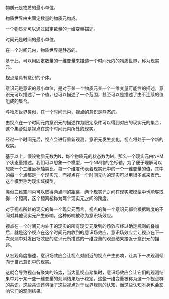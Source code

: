 物质元是物质的最小单位。

物质世界由由固定数量的物质元构成。

一个物质元可以通过固定数量的一维变量描述。

时间元是时间的最小单位。

在一个时间元内，物质世界是静态的。

基于此，可以用固定数量的一维变量来描述一个时间元内的物质世界，称为现实元。



视点是具有意识的个体。

意识元是意识的最小单位，是对于某一个物质元某一个一维变量可能性的描述，意识元可以描述了一个值，也可以描述了一个范围，甚至可以是描述了由不连续的值组成的集合。

与物质世界类似，在一个时间元内，视点的意识是静态的。

由视点在一个时间元内意识元的描述作为限定条件可以得到对应的现实元的集合，这个集合就是视点在这个时间元内所处的现实。

经过一个时间元后，视点会进行重新观测，意识元发生变化，视点将处于一个新的现实。



基于以上，假设物质元数为N，每个物质元的状态数为M，那么一个现实元由N*M个状态量描述。我们可以想象一个模型，一个NM维的坐标轴，为了便于理解可以想象一个三维坐标轴类比。每一个维度代表着现实元中的一个一维变量的值，其中的每一个点都是一个现实元，而视点在一个时间元内的现实可以用很多点来表示。这个模型称为现实域模型。

类似三维空间内可以取得两点间的距离，两个现实元之间在现实域模型中也能够取得一个距离，这个距离被称为两个现实元之间的跨度。

对于视点所处的现实的每一个现实元而言，视点的每一个意识元都会根据跨度的不同对其他现实元产生影响，这种影响被称为意识场效应。

视点在一个时间元内处于的现实的所有现实元受到的场效应经过确定规则的叠加后，就是这个视点在这个时间元内收到的意识场效应，意识场效应会让视点在下一次观测中对发出场效应的意识元所描述的一维变量的观测结果接近于意识元的描述。

从宏观角度描述，意识场效应会让视点对附近的视点产生影响，让其下一次观测倾向于自己意识中的现实。

这就会导致视点有聚集的趋势，当大量视点聚集时，意识场效应会让它们的观测结果中对于某一些一维变量的观测结果趋于稳定，这些一维变量被称为这一个视点群的共识。这些共识还包括了这些视点对于世界规则的认知，而这些认知本身也会影响它们的观测结果。

